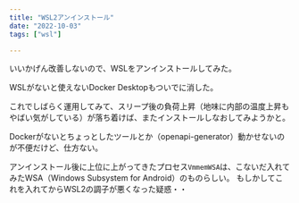 ```yaml
---
title: "WSL2アンインストール"
date: "2022-10-03"
tags: ["wsl"]

---
```


いいかげん改善しないので、WSLをアンインストールしてみた。

WSLがないと使えないDocker Desktopもついでに消した。

これでしばらく運用してみて、スリープ後の負荷上昇（地味に内部の温度上昇もやばい気がしている）が落ち着けば、またインストールしなおしてみようかと。

Dockerがないとちょっとしたツールとか（openapi-generator）動かせないのが不便だけど、仕方ない。

アンインストール後に上位に上がってきたプロセス`VmmemWSA`は、こないだ入れてみたWSA（Windows Subsystem for Android）のものらしい。
もしかしてこれを入れてからWSL2の調子が悪くなった疑惑・・
